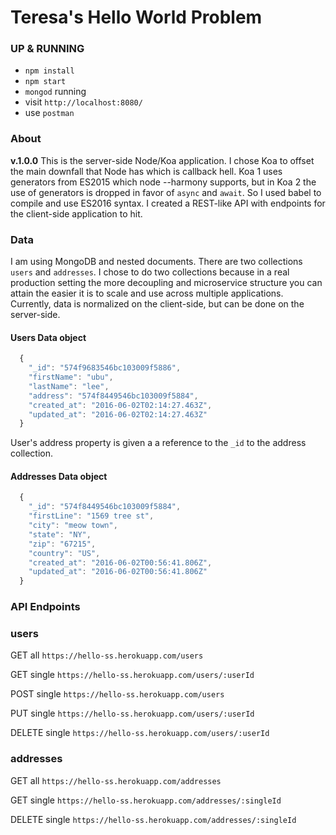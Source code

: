 # Teresa's Hello World Problem

### UP & RUNNING
* `npm install`
* `npm start`
* `mongod` running
* visit `http://localhost:8080/`
* use `postman`

### About
**v.1.0.0**
This is the server-side Node/Koa application. I chose Koa to offset the main downfall that Node has which is callback hell. Koa 1 uses generators from ES2015 which node --harmony supports, but in Koa 2 the use of generators is dropped in favor of `async` and `await`. So I used babel to compile and use ES2016 syntax. I created a REST-like API with endpoints for the client-side application to hit.    

### Data
I am using MongoDB and nested documents. There are two collections `users` and `addresses`. I chose to do two collections because in a real production setting the more decoupling and microservice structure you can attain the easier it is to scale and use across multiple applications. Currently, data is normalized on the client-side, but can be done on the server-side.

#### Users Data object
```javascript
  {
    "_id": "574f9683546bc103009f5886",
    "firstName": "ubu",
    "lastName": "lee",
    "address": "574f8449546bc103009f5884",
    "created_at": "2016-06-02T02:14:27.463Z",
    "updated_at": "2016-06-02T02:14:27.463Z"
  }
```
User's address property is given a a reference to the `_id` to the address collection.

#### Addresses Data object
```javascript
  {
    "_id": "574f8449546bc103009f5884",
    "firstLine": "1569 tree st",
    "city": "meow town",
    "state": "NY",
    "zip": "67215",
    "country": "US",
    "created_at": "2016-06-02T00:56:41.806Z",
    "updated_at": "2016-06-02T00:56:41.806Z"
  }
```

### API Endpoints

### users
GET all `https://hello-ss.herokuapp.com/users`

GET single `https://hello-ss.herokuapp.com/users/:userId`

POST single `https://hello-ss.herokuapp.com/users`

PUT single `https://hello-ss.herokuapp.com/users/:userId`

DELETE single `https://hello-ss.herokuapp.com/users/:userId`

### addresses
GET all `https://hello-ss.herokuapp.com/addresses`

GET single `https://hello-ss.herokuapp.com/addresses/:singleId`

DELETE single `https://hello-ss.herokuapp.com/addresses/:singleId`

